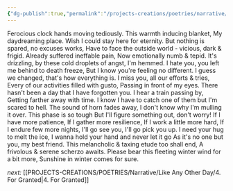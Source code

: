 ```yaml
---
{"dg-publish":true,"permalink":"/projects-creations/poetries/narrative/like-any-other-day/3-sunshine-in-winter/","created":"2025-03-04T21:10:26.196+05:30","updated":"2025-03-04T22:04:30.662+05:30"}
---
```


Ferocious clock hands moving tediously.
This warmth inducing blanket,
My daydreaming place.
Wish I could stay here for eternity.
But nothing is spared, no excuses works,
Have to face the outside world - vicious, dark & frigid.
Already suffered ineffable pain,
Now emotionally numb & tepid.
It's drizzling, by these cold droplets of angst, I'm hemmed.
I hate you, you left me behind to death freeze,
But I know you're feeling no different.
I guess we changed, that's how everything is.
I miss you, all our efforts & tries,
Every of our activities filled with gusto,
Passing in front of my eyes.
There hasn't been a day that I have forgotten you.
I hear a train passing by,
Getting farther away with time.
I know I have to catch one of them but I'm scared to hell.
The sound of horn fades away,
I don't know why I'm mulling it over.
This phase is so tough
But I'll figure something out, don't worry!
If I have more patience,
If I gather more resilience,
If I work a little more hard,
If I endure few more nights,
I'll go see you, I'll go pick you up.
I need your hug to melt the ice,
I wanna hold your hand and never let it go
As it's no one but you, my best friend.
This melancholic & taxing etude too shall end,
A frivolous & serene scherzo awaits.
Please bear this fleeting winter wind for a bit more,
Sunshine in winter comes for sure.


*next:* [[PROJECTS-CREATIONS/POETRIES/Narrative/Like Any Other Day/4. For Granted\|4. For Granted]]